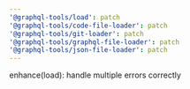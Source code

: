 ```yaml
---
'@graphql-tools/load': patch
'@graphql-tools/code-file-loader': patch
'@graphql-tools/git-loader': patch
'@graphql-tools/graphql-file-loader': patch
'@graphql-tools/json-file-loader': patch
---
```


enhance(load): handle multiple errors correctly
